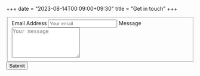 +++
date = "2023-08-14T00:09:00+09:30"
title = "Get in touch"
+++

<form id="fs-frm" name="simple-contact-form" accept-charset="utf-8" action="https://formspree.io/f/mark@markserena.com" method="post">
  <fieldset id="fs-frm-inputs">
    <label for="email-address">Email Address</label>
    <input type="email" name="_replyto" id="email-address" placeholder="Your email" required="">
    <label for="message">Message</label>
    <textarea rows="5" name="message" id="message" placeholder="Your message" required=""></textarea>
    <input type="hidden" name="_subject" id="email-subject" value="Contact Form Submission">
  </fieldset>
  <input type="submit" value="Submit">
</form>
